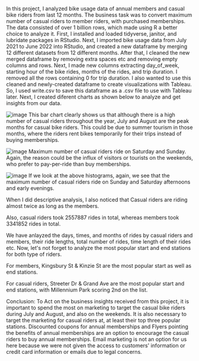 In this project, I analyzed bike usage data of annual members and casual bike riders from last 12 months. The business task was to convert maximum number of casual riders to member riders, with purchased memberships. The data consisted of over 1 billion rows, which made using R a better choice to analyze it. 
First, I installed and loaded tidyverse, janitor, and lubridate packages in RStudio. 
Next, I imported bike usage data from July 2021 to June 2022 into RStudio, and created a new dataframe by merging 12 different datasets from 12 different months. After that, I cleaned the new merged dataframe by removing extra spaces etc and removing empty columns and rows.
Next, I made new columns extracting day_of_week, starting hour of the bike rides, months of the rides, and trip duration. I removed all the rows containing 0 for trip duration.
I also wanted to use this cleaned and newly-created dataframe to create visualizations with Tableau. So, I used write.csv to save this dataframe as a .csv file to use with Tableau later.
Next, I created diferent charts as shown below to analyze and get insights from our data.

![image](https://user-images.githubusercontent.com/99208128/201503465-7fae7135-dbd2-4167-8fd7-ab50385c331a.png)
This bar chart clearly shows us that although there is a high number of casual riders throughout the year, July and August are the peak months for casual bike riders. This could be due to summer tourism in those months, where the riders rent bikes temporarily for their trips instead of buying memberships. 

![image](https://user-images.githubusercontent.com/99208128/201503720-4c4a9929-71ca-4b24-a993-f5e228932c28.png)
Maximum number of casual riders ride on Saturday and Sunday. Again, the reason could be the influx of visitors or tourists on the weekends, who prefer to pay-per-ride than buy memberships.

![image](https://user-images.githubusercontent.com/99208128/201503841-aeb880f4-588e-413b-84a6-b6fec79de00a.png)
If we look at the above histograms, again, we see that the maximum number of casual riders ride on Sunday and Saturday afternoons and early evenings.

When I did descriptive analysis, I also noticed that Casual riders are riding almost twice as long as the members.



Also, casual riders took 2557887 rides in total, whereas members took 3341852 rides in total.
         

We have anlayzed the days, times, and months of rides by casual riders and members, their ride lengths, total number of rides, time length of their rides etc. Now, let's not forget to analyze the most popular start and end stations for both type of riders.
 
For members, Kingsbury St & Kinzie St are the most popular start as well as end stations.
 
For casual riders, Streeter Dr & Grand Ave are the most popular start and end stations, with Millennium Park scoring 2nd on the list. 

Conclusion: To Act on the business insights received from this project, it is important to spend the most on marketing to target the casual bike riders during July and August, and also on the weekends. It is also necessary to target the marketing for casual riders at, at least their top three popular stations. Discounted coupons for annual memberships and Flyers pointing the benefits of annual memberships are an option to encourage the casual riders to buy annual memberships. Email marketing is not an option for us here because we were not given the access to customers' information or credit card information or emails due to legal concerns.

